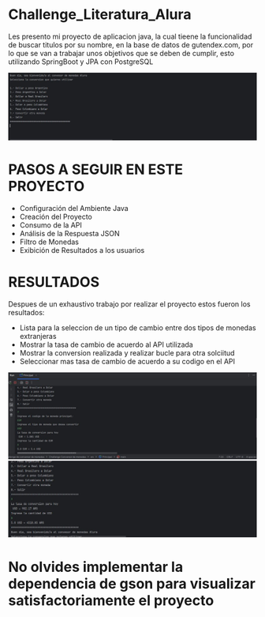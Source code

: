 # Challenge_Literatura_Alura
Les presento mi proyecto de aplicacion java, la cual tieene la funcionalidad de buscar titulos por su nombre, en la base de datos de gutendex.com, por lo que se van a trabajar unos objetivos que se deben de cumplir, esto utilizando SpringBoot y JPA con PostgreSQL

<img src="https://github.com/DanielOrtz/Challenge-Conversor-de-Monedas/blob/0152357c3ef5fd2f28b3f5612bd045fe816b3a74/Inicio%20del%20challenge.JPG">

<h1>PASOS A SEGUIR EN ESTE PROYECTO</h1>
<ul>
  <li>Configuración del Ambiente Java</li>
  <li>Creación del Proyecto</li>
  <li>Consumo de la API</li>
  <li>Análisis de la Respuesta JSON</li>
  <li>Filtro de Monedas</li>
  <li>Exibición de Resultados a los usuarios</li>
  
</ul>

<h1>RESULTADOS</h1>
Despues de un exhaustivo trabajo por realizar el proyecto estos fueron los resultados:
<ul>
  <li>Lista para la seleccion de un tipo de cambio entre dos tipos de monedas extranjeras</li>
  <li>Mostrar la tasa de cambio de acuerdo al API utilizada</li>
  <li>Mostrar la conversion realizada y realizar bucle para otra solciitud</li>
  <li>Seleccionar mas tasa de cambio de acuerdo a su codigo en el API</li>
</ul>
<img src="https://github.com/DanielOrtz/Challenge-Conversor-de-Monedas/blob/767e10ae52da596a83171c1ed1997673aa992014/EJEMPLO%201.JPG">
<img src="https://github.com/DanielOrtz/Challenge-Conversor-de-Monedas/blob/767e10ae52da596a83171c1ed1997673aa992014/EJEMPLO%202.JPG">
<h1>No olvides implementar la dependencia de gson para visualizar satisfactoriamente el proyecto</h1>

